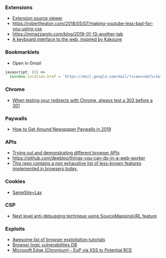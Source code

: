 ### Extensions

- [Extension source viewer](https://github.com/Rob--W/crxviewer)
- https://robertheaton.com/2018/05/07/making-youtube-less-bad-for-you-using-css
- https://mmazzarolo.com/blog/2019-01-13-another-tab
- [A keyboard interface to the web, inspired by Kakoune](https://github.com/alexherbo2/krabby)

### Bookmarklets

- Open in Gmail

```javascript
javascript: (() =>
  (window.location.href = `https://mail.google.com/mail/?view=cm&fs=1&tf=1&to=yourGmailAddress@gmail.com&su=${document.title}&body=${window.location.href}`))();
```

### Chrome

- [When testing your redirects with Chrome, always test a 302 before a 301](https://twitter.com/Nick_Craver/status/1190228229979877378)

### Paywalls

- [How to Get Around Newspaper Paywalls in 2019](https://t.co/pVtMutYzns)

### APIs

- [Trying out and demonstrating different browser APIs](https://github.com/vkallore/browser-apis)
- https://github.com/deebloo/things-you-can-do-in-a-web-worker
- [This repo contains a non exhaustive list of less-known features implemented in browsers today.](https://github.com/luruke/browser-2020)

### Cookies

- [SameSite=Lax](https://twitter.com/RenwaX23/status/1206475064125853696)

### CSP

- [Next level anti-debugging technique using SourceMappingURL feature](https://twitter.com/WeizmanGal/status/1207355263491149825)

### Exploits

- [Awesome list of browser exploitation tutorials ](https://github.com/Escapingbug/awesome-browser-exploit)
- [Browser logic vulnerabilities DB](https://github.com/Metnew/uxss-db)
- [Microsoft Edge (Chromium) - EoP via XSS to Potential RCE](https://twitter.com/Qab/status/1209457592126324737)

